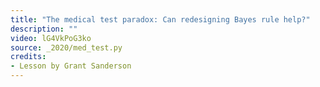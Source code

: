 ```yaml
---
title: "The medical test paradox: Can redesigning Bayes rule help?"
description: ""
video: lG4VkPoG3ko
source: _2020/med_test.py
credits:
- Lesson by Grant Sanderson
---
```


